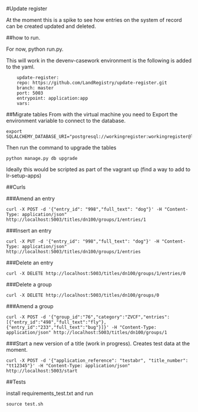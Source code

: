 #Update register

At the moment this is a spike to see how entries on the system of record can be created updated and deleted.

##how to run.

For now, python run.py.  

This will work in the devenv-casework environment is the following is added to the yaml.

```
    update-register:
    repo: https://github.com/LandRegistry/update-register.git
    branch: master
    port: 5003
    entrypoint: application:app
    vars:
```

##Migrate tables
From with the virtual machine you need to Export the environment variable to connect
to the database.

```
export SQLALCHEMY_DATABASE_URI="postgresql://workingregister:workingregister@localhost/workingregister"
```

Then run the command to upgrade the tables

```
python manage.py db upgrade
```

Ideally this would be scripted as part of the vagrant up (find a way to add to lr-setup-apps)

##Curls

###Amend an entry

```
curl -X POST -d '{"entry_id": "998","full_text": "dog"}' -H "Content-Type: application/json" http://localhost:5003/titles/dn100/groups/1/entries/1
```

###Insert an entry

```
curl -X PUT -d '{"entry_id": "998","full_text": "dog"}' -H "Content-Type: application/json" http://localhost:5003/titles/dn100/groups/1/entries
```

###Delete an entry

```
curl -X DELETE http://localhost:5003/titles/dn100/groups/1/entries/0
```

###Delete a group

```
curl -X DELETE http://localhost:5003/titles/dn100/groups/0
```

###Amend a group

```
curl -X POST -d '{"group_id":"76","category":"ZVCF","entries":[{"entry_id":"498","full_text":"fly"},{"entry_id":"233","full_text":"bug"}]}' -H "Content-Type: application/json" http://localhost:5003/titles/dn100/groups/1
```

###Start a new version of a title (work in progress).  Creates test data at the moment.

```
curl -X POST -d '{"application_reference": "testabr", "title_number": "tt12345"}' -H "Content-Type: application/json" http://localhost:5003/start
```


##Tests

install requirements_test.txt and run

```
source test.sh
```


